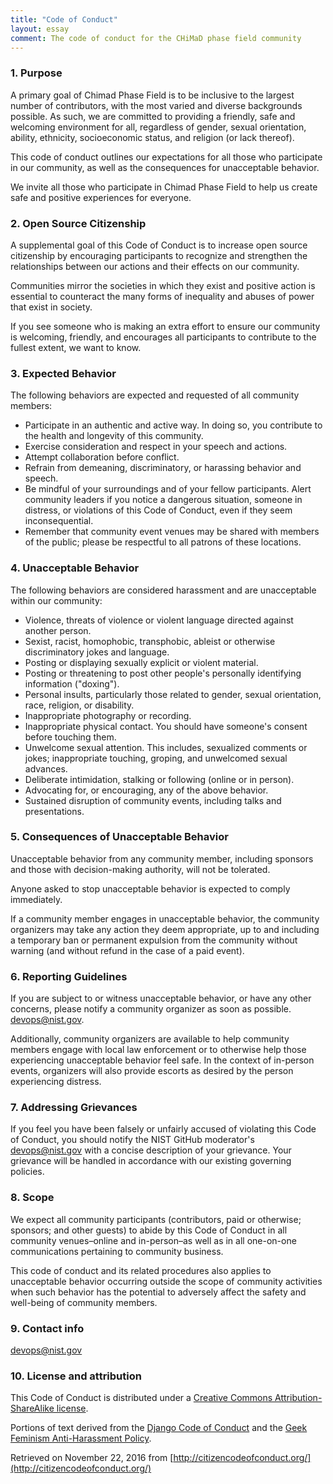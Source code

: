 ```yaml
---
title: "Code of Conduct"
layout: essay
comment: The code of conduct for the CHiMaD phase field community
---
```


### 1. Purpose

A primary goal of Chimad Phase Field is to be inclusive to the largest
number of contributors, with the most varied and diverse backgrounds
possible. As such, we are committed to providing a friendly, safe and
welcoming environment for all, regardless of gender, sexual
orientation, ability, ethnicity, socioeconomic status, and religion
(or lack thereof).

This code of conduct outlines our expectations for all those who
participate in our community, as well as the consequences for
unacceptable behavior.

We invite all those who participate in Chimad Phase Field to help us
create safe and positive experiences for everyone.

### 2. Open Source Citizenship

A supplemental goal of this Code of Conduct is to increase open source
citizenship by encouraging participants to recognize and strengthen
the relationships between our actions and their effects on our
community.

Communities mirror the societies in which they exist and positive
action is essential to counteract the many forms of inequality and
abuses of power that exist in society.

If you see someone who is making an extra effort to ensure our
community is welcoming, friendly, and encourages all participants to
contribute to the fullest extent, we want to know.

### 3. Expected Behavior

The following behaviors are expected and requested of all community members:

* Participate in an authentic and active way. In doing so, you contribute to the health and longevity of this community.
* Exercise consideration and respect in your speech and actions.
* Attempt collaboration before conflict.
* Refrain from demeaning, discriminatory, or harassing behavior and
   speech.
* Be mindful of your surroundings and of your fellow
   participants. Alert community leaders if you notice a dangerous
   situation, someone in distress, or violations of this Code of
   Conduct, even if they seem inconsequential.
* Remember that community event venues may be shared with members of
   the public; please be respectful to all patrons of these locations.

### 4. Unacceptable Behavior

The following behaviors are considered harassment and are unacceptable within our community:

* Violence, threats of violence or violent language directed against another person.
* Sexist, racist, homophobic, transphobic, ableist or otherwise discriminatory jokes and language.
* Posting or displaying sexually explicit or violent material.
* Posting or threatening to post other people's personally identifying information ("doxing").
* Personal insults, particularly those related to gender, sexual orientation, race, religion, or disability.
* Inappropriate photography or recording.
* Inappropriate physical contact. You should have someone's consent before touching them.
* Unwelcome sexual attention. This includes, sexualized comments or jokes; inappropriate touching, groping, and unwelcomed sexual advances.
* Deliberate intimidation, stalking or following (online or in person).
* Advocating for, or encouraging, any of the above behavior.
* Sustained disruption of community events, including talks and presentations.

### 5. Consequences of Unacceptable Behavior

Unacceptable behavior from any community member, including sponsors and those with decision-making authority, will not be tolerated.

Anyone asked to stop unacceptable behavior is expected to comply immediately.

If a community member engages in unacceptable behavior, the community organizers may take any action they deem appropriate, up to and including a temporary ban or permanent expulsion from the community without warning (and without refund in the case of a paid event).

### 6. Reporting Guidelines

If you are subject to or witness unacceptable behavior, or have any other concerns, please notify a community organizer as soon as possible. <devops@nist.gov>.

Additionally, community organizers are available to help community members engage with local law enforcement or to otherwise help those experiencing unacceptable behavior feel safe. In the context of in-person events, organizers will also provide escorts as desired by the person experiencing distress.

### 7. Addressing Grievances

If you feel you have been falsely or unfairly accused of violating
this Code of Conduct, you should notify the NIST GitHub moderator's
<devops@nist.gov> with a concise description of your grievance. Your
grievance will be handled in accordance with our existing governing
policies.

### 8. Scope

We expect all community participants (contributors, paid or otherwise;
sponsors; and other guests) to abide by this Code of Conduct in all
community venues–online and in-person–as well as in all one-on-one
communications pertaining to community business.

This code of conduct and its related procedures also applies to
unacceptable behavior occurring outside the scope of community
activities when such behavior has the potential to adversely affect
the safety and well-being of community members.

### 9. Contact info

<devops@nist.gov>

### 10. License and attribution

This Code of Conduct is distributed under a [Creative Commons Attribution-ShareAlike license](http://creativecommons.org/licenses/by-sa/3.0/).

Portions of text derived from the [Django Code of Conduct](https://www.djangoproject.com/conduct/) and the [Geek Feminism Anti-Harassment Policy](http://geekfeminism.wikia.com/wiki/Conference_anti-harassment/Policy).

Retrieved on November 22, 2016 from [http://citizencodeofconduct.org/](http://citizencodeofconduct.org/)
